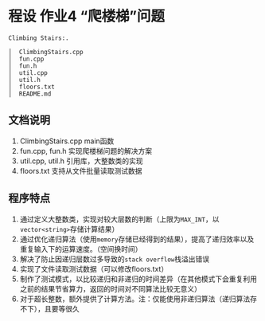 程设 作业4 “爬楼梯”问题
============================

```
Climbing Stairs:.

│  ClimbingStairs.cpp
│  fun.cpp
│  fun.h
│  util.cpp
│  util.h
│  floors.txt
│  README.md
```

文档说明
------------------------
1. ClimbingStairs.cpp main函数
2. fun.cpp, fun.h 实现爬楼梯问题的解决方案
3. util.cpp, util.h 引用库，大整数类的实现
4. floors.txt 支持从文件批量读取测试数据
   
程序特点
--------------------------------
1. 通过定义大整数类，实现对较大层数的判断（上限为`MAX_INT`，以`vector<string>`存储计算结果）
2. 通过优化递归算法（使用`memory`存储已经得到的结果），提高了递归效率以及重复输入下的运算速度。（空间换时间）
3. 解决了防止因递归层数过多导致的``stack overflow``栈溢出错误
4. 实现了文件读取测试数据（可以修改floors.txt）
5. 制作了测试模式，以比较递归和非递归的时间差异（在其他模式下会重复利用之前的结果节省算力，返回的时间对不同算法比较无意义）
6. 对于超长整数，额外提供了计算方法。注：仅能使用非递归算法（递归算法存不下），且要等很久
